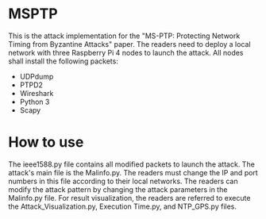 # MSPTP

This is the attack implementation for the "MS-PTP: Protecting Network Timing from Byzantine Attacks" paper. The readers need to deploy a local network with three Raspberry Pi 4 nodes to launch the attack. All nodes shall install the following packets:
- UDPdump
- PTPD2
- Wireshark
- Python 3
- Scapy

# How to use

The ieee1588.py file contains all modified packets to launch the attack. The attack's main file is the Malinfo.py. The readers must change the IP and port numbers in this file according to their local networks. The readers can modify the attack pattern by changing the attack parameters in the Malinfo.py file. For result visualization, the readers are referred to execute the Attack_Visualization.py, Execution Time.py, and NTP_GPS.py files.
